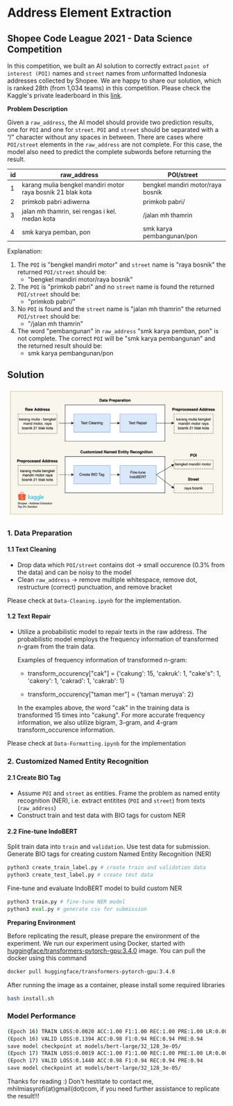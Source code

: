 # Address Element Extraction
## Shopee Code League 2021 - Data Science Competition

In this competition, we built an AI solution to correctly extract `point of interest (POI)` names and `street` names from unformatted Indonesia addresses collected by Shopee. We are happy to share our solution, which is ranked 28th (from 1,034 teams) in this competition. Please check the Kaggle's private leaderboard in this [link](https://www.kaggle.com/c/scl-2021-ds/leaderboard).


**Problem Description**

Given a `raw_address`, the AI model should provide two prediction results, one for `POI` and one for `street`. `POI` and `street` should be separated with a “/” character without any spaces in between. There are cases where `POI/street` elements in the `raw_address` are not complete. For this case, the model also need to predict the complete subwords before returning the result.

id | raw_address | POI/street
--- | --- | --- 
1 | karang mulia bengkel mandiri motor raya bosnik 21 blak kota | bengkel mandiri motor/raya bosnik
2 | primkob pabri adiwerna | primkob pabri/
3 | jalan mh thamrin, sei rengas i kel. medan kota | /jalan mh thamrin
4 | smk karya pemban, pon | smk karya pembangunan/pon

Explanation:
1) The `POI` is "bengkel mandiri motor" and `street` name is "raya bosnik" the returned
`POI/street` should be:
    - "bengkel mandiri motor/raya bosnik"
2) The `POI` is "primkob pabri" and no `street` name is found the returned `POI/street` should
be:
    - "primkob pabri/"
3) No `POI` is found and the `street` name is "jalan mh thamrin" the returned `POI/street` should
be:
    - "/jalan mh thamrin"
4) The word "pembangunan" in `raw_address` "smk karya pemban, pon" is not complete. The correct `POI` will be "smk karya pembangunan" and the returned result should be:
    - smk karya pembangunan/pon

## Solution

![Architecture](img/shopee-address-extraction-architecture.jpg)

### 1. Data Preparation

#### 1.1 Text Cleaning
* Drop data which `POI/street` contains dot -> small occurence (0.3% from the data) and can be noisy to the model 
* Clean `raw_address` -> remove multiple whitespace, remove dot, restructure (correct) punctuation, and remove bracket

Please check at `Data-Cleaning.ipynb` for the implementation.

#### 1.2 Text Repair
* Utilize a probabilistic model to repair texts in the raw address. The probabilistic model employs the frequency information of transformed n-gram from the train data. 

    Examples of frequency information of transformed n-gram:

    * transform_occurency["cak"] = {'cakung': 15, 'cakruk': 1, "cake's": 1, 'cakery': 1, 'cakrad': 1, 'cakrab': 1}

    * transform_occurency["taman mer"] = {'taman meruya': 2}

    In the examples above, the word "cak" in the training data is transformed 15 times into "cakung". For more accurate frequency information, we also utilize bigram, 3-gram, and 4-gram transform_occurence information.

Please check at `Data-Formatting.ipynb` for the implementation

### 2. Customized Named Entity Recognition

#### 2.1 Create BIO Tag

* Assume `POI` and `street` as entities. Frame the problem as named entity recognition (NER), i.e. extract entitites (`POI` and `street`) from texts (`raw_address`) 
* Construct train and test data with BIO tags for custom NER


#### 2.2 Fine-tune IndoBERT

Split train data into `train` and `validation`. Use test data for submission. Generate BIO tags for creating custom Named Entity Recognition (NER)
```python
python3 create_train_label.py # create train and validation data
python3 create_test_label.py # create test data
```

Fine-tune and evaluate IndoBERT model to build custom NER
```python
python3 train.py # fine-tune NER model
python3 eval.py # generate csv for submission
```


**Preparing Environment**

Before replicating the result, please prepare the environment of the experiment. We run our experiment using Docker, started with [huggingface/transformers-pytorch-gpu:3.4.0](https://hub.docker.com/layers/huggingface/transformers-pytorch-gpu/3.4.0/images/sha256-7e0b2f97aad355f92b27063eef4245ac58e69e8c2113ea9bb0be6b4db23d301a?context=explore) image. You can pull the docker using this command 

```bash
docker pull huggingface/transformers-pytorch-gpu:3.4.0
```

After running the image as a container, please install some required libraries 

```bash
bash install.sh
```


### Model Performance

```bash
(Epoch 16) TRAIN LOSS:0.0020 ACC:1.00 F1:1.00 REC:1.00 PRE:1.00 LR:0.00000500
(Epoch 16) VALID LOSS:0.1394 ACC:0.98 F1:0.94 REC:0.94 PRE:0.94
save model checkpoint at models/bert-large/32_128_3e-05/
(Epoch 17) TRAIN LOSS:0.0019 ACC:1.00 F1:1.00 REC:1.00 PRE:1.00 LR:0.00000500
(Epoch 17) VALID LOSS:0.1440 ACC:0.98 F1:0.94 REC:0.94 PRE:0.94
save model checkpoint at models/bert-large/32_128_3e-05/
```

Thanks for reading :) Don't hestitate to contact me, mhilmiasyrofi(at)gmail(dot)com, if you need further assistance to replicate the result!!!


